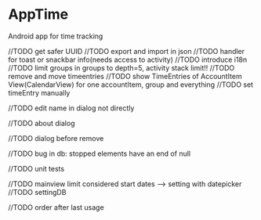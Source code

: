 # AppTime

Android app for time tracking

//TODO get safer UUID
//TODO export and import in json
//TODO handler for toast or snackbar info(needs access to activity)
//TODO introduce i18n
//TODO limit groups in groups to depth=5, activity stack limit!!
//TODO remove and move timeentries
//TODO show TimeEntries of AccountItem View(CalendarView) for one accountItem, group and everything
//TODO set timeEntry manually

//TODO edit name in dialog not directly

//TODO about dialog

//TODO dialog before remove

//TODO bug in db: stopped elements have an end of null

//TODO unit tests

//TODO mainview limit considered start dates --> setting with datepicker
//TODO settingDB




//TODO order after last usage


